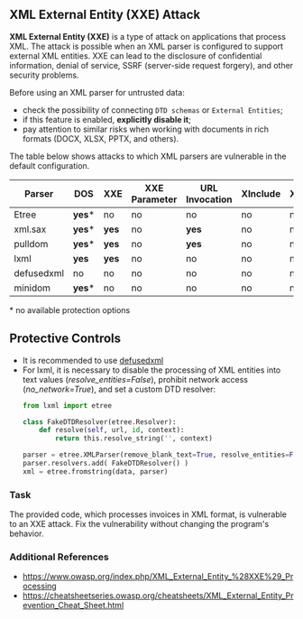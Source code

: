 ## XML External Entity (XXE) Attack

**XML External Entity (XXE)** is a type of attack on applications that process XML. The attack is possible when an XML parser is configured to support external XML entities.
XXE can lead to the disclosure of confidential information, denial of service, SSRF (server-side request forgery), and other security problems.

Before using an XML parser for untrusted data:
- check the possibility of connecting ```DTD schemas``` or ```External Entities```;
- if this feature is enabled, **explicitly disable it**;
- pay attention to similar risks when working with documents in rich formats (DOCX, XLSX, PPTX, and others).

The table below shows attacks to which XML parsers are vulnerable in the default configuration.

| Parser     | DOS      | XXE     | XXE Parameter | URL Invocation | XInclude | XSLT |
|------------|----------|---------|---------------|----------------|----------|------|
| Etree      | **yes*** | no      | no            | no             | no       | no   |
| xml.sax    | **yes*** | **yes** | no            | **yes**        | no       | no   |
| pulldom    | **yes*** | **yes** | no            | **yes**        | no       | no   |
| lxml       | **yes**  | **yes** | no            | no             | no       | no   |
| defusedxml | no       | no      | no            | no             | no       | no   |
| minidom    | **yes*** | no      | no            | no             | no       | no   |
\* no available protection options

## Protective Controls

* It is recommended to use [defusedxml](https://blog.python.org/2013/02/announcing-defusedxml-fixes-for-xml.html)
* For lxml, it is necessary to disable the processing of XML entities into text values (_resolve_entities=False_), prohibit network access (_no_network=True_), and set a custom DTD resolver:
    ```python
    from lxml import etree

    class FakeDTDResolver(etree.Resolver):
        def resolve(self, url, id, context):
            return this.resolve_string('', context)

    parser = etree.XMLParser(remove_blank_text=True, resolve_entities=False, no_network=True)
    parser.resolvers.add( FakeDTDResolver() )
    xml = etree.fromstring(data, parser)
    ```

### Task

The provided code, which processes invoices in XML format, is vulnerable to an XXE attack. Fix the vulnerability without changing the program's behavior.

### Additional References

* https://www.owasp.org/index.php/XML_External_Entity_%28XXE%29_Processing
* https://cheatsheetseries.owasp.org/cheatsheets/XML_External_Entity_Prevention_Cheat_Sheet.html
